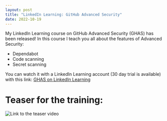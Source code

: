 ```yaml
---
layout: post
title: "LinkedIn Learning: GitHub Advanced Security"
date: 2022-10-19
---
```


My LinkedIn Learning course on GitHub Advanced Security (GHAS) has been released!
In this course I teach you all about the features of Advanced Security:
- Dependabot
- Code scanning
- Secret scanning

You can watch it with a LinkedIn Learning account (30 day trial is available) with this link: [GHAS on LinkedIn Learning](https://www.linkedin.com/learning/github-advanced-security/github-advanced-security?autoplay=true)

# Teaser for the training:
![Link to the teaser video](https://youtu.be/HTfi5NnZbmA)